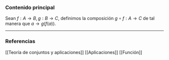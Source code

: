 ### Contenido principal

Sean $f: A \to B, g: B \to C$, definimos la composición $g \circ f: A \to C$ de tal manera que $a \to g(f(a))$.

--- 
### Referencias
[[Teoría de conjuntos y aplicaciones]]
[[Aplicaciones]]
[[Función]]